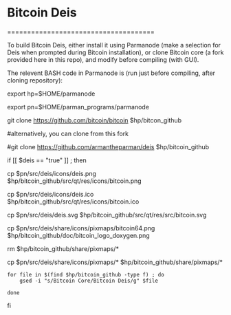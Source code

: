 # Bitcoin Deis
=====================================

To build Bitcoin Deis, either install it using Parmanode (make a selection for Deis when prompted during Bitcoin installation), or
clone Bitcoin core (a fork provided here in this repo), and modify before compiling (with GUI).

The relevent BASH code in Parmanode is (run just before compiling, after cloning repository):

export hp=$HOME/parmanode

export pn=$HOME/parman_programs/parmanode

git clone https://github.com/bitcoin/bitcoin $hp/bitcon_github

#alternatively, you can clone from this fork

#git clone https://github.com/armantheparman/deis $hp/bitcoin_github

if [[ $deis == "true" ]] ; then

cp $pn/src/deis/icons/deis.png $hp/bitcoin_github/src/qt/res/icons/bitcoin.png

cp $pn/src/deis/icons/deis.ico $hp/bitcoin_github/src/qt/res/icons/bitcoin.ico

cp $pn/src/deis/deis.svg $hp/bitcoin_github/src/qt/res/src/bitcoin.svg

cp $pn/src/deis/share/icons/pixmaps/bitcoin64.png $hp/bitcoin_github/doc/bitcoin_logo_doxygen.png

rm $hp/bitcoin_github/share/pixmaps/*

cp $pn/src/deis/share/icons/pixmaps/* $hp/bitcoin_github/share/pixmaps/*

    for file in $(find $hp/bitcoin_github -type f) ; do
        gsed -i "s/Bitcoin Core/Bitcoin Deis/g" $file
    
    done
    
fi

